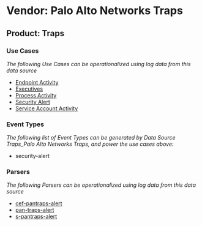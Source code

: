 Vendor: Palo Alto Networks Traps
================================
Product: Traps
--------------

### Use Cases

_The following Use Cases can be operationalized using log data from this data source_

* [Endpoint Activity](usecase_endpoint_activity.md)
* [Executives](usecase_executives.md)
* [Process Activity](usecase_process_activity.md)
* [Security Alert](usecase_security_alert.md)
* [Service Account Activity](usecase_service_account_activity.md)


### Event Types

_The following list of Event Types can be generated by Data Source Traps_Palo Alto Networks Traps, and power the use cases above:_

- security-alert


### Parsers

_The following Parsers can be operationalized using log data from this data source_

* [cef-pantraps-alert](parserContent_cef-pantraps-alert.md)
* [pan-traps-alert](parserContent_pan-traps-alert.md)
* [s-pantraps-alert](parserContent_s-pantraps-alert.md)
